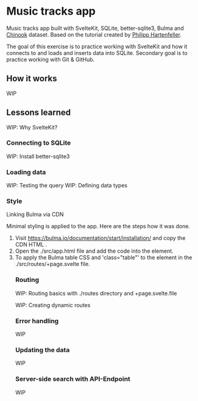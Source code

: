 # Music tracks app

Music tracks app built with SvelteKit, SQLite, better-sqlite3, Bulma and [Chinook](https://www.sqlitetutorial.net/sqlite-sample-database/) dataset. Based on the tutorial created by [Philipp Hartenfeller](https://youtu.be/iO4VUbQ6ua4?si=PF23N6uMB0VBU05U).

The goal of this exercise is to practice working with SvelteKit and how it connects to and loads and inserts data into SQLite. Secondary goal is to practice working with Git & GitHub.

## How it works
WIP

## Lessons learned
WIP: Why SvelteKit?

### Connecting to SQLite
WIP: Install better-sqlite3

### Loading data
WIP: Testing the query
WIP: Defining data types 

### Style
Linking Bulma via CDN

Minimal styling is applied to the app. Here are the steps how it was done.
1. Visit https://bulma.io/documentation/start/installation/ and copy the CDN HTML <link>.
2. Open the ./src/app.html file and add the code into the <head> element.
3. To apply the Bulma table CSS and 'class="table"' to the <table> element in the ./src/routes/+page.svelte file. 

### Routing
WIP: Routing basics with ./routes directory and +page.svelte.file

WIP: Creating dynamic routes

### Error handling
WIP

### Updating the data
WIP

### Server-side search with API-Endpoint
WIP